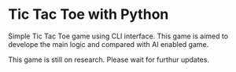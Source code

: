 # Tic Tac Toe with Python
Simple Tic Tac Toe game using CLI interface. 
This game is aimed to develope the main logic and compared with AI enabled game.

This game is still on research. Please wait for furthur updates.

